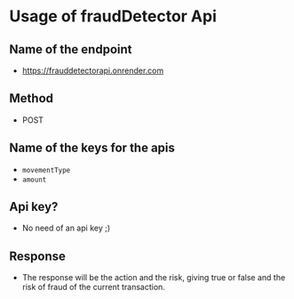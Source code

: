 # Usage of fraudDetector Api

## Name of the endpoint

* https://frauddetectorapi.onrender.com

## Method

* POST

## Name of the keys for the apis

* ```movementType```
* ```amount```

## Api key?

*  No need of an api key ;)

## Response

* The response will be the action and the risk, giving true or false and the risk of fraud of the current transaction.
